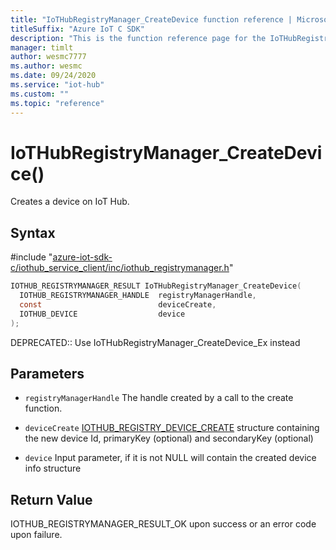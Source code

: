 ```yaml
---                             
title: "IoTHubRegistryManager_CreateDevice function reference | Microsoft Docs" 
titleSuffix: "Azure IoT C SDK"            
description: "This is the function reference page for the IoTHubRegistryManager_CreateDevice() function in the Azure IoT C SDK. This SDK is used with Azure IoT Hub and Azure IoT Hub Device Provisioning Service"            
manager: timlt                 
author: wesmc7777              
ms.author: wesmc               
ms.date: 09/24/2020                    
ms.service: "iot-hub"             
ms.custom: ""                
ms.topic: "reference"        
---                            
```


# IoTHubRegistryManager_CreateDevice()

Creates a device on IoT Hub.

## Syntax

\#include "[azure-iot-sdk-c/iothub_service_client/inc/iothub_registrymanager.h](../iothub-registrymanager-h.md)"  
```C
IOTHUB_REGISTRYMANAGER_RESULT IoTHubRegistryManager_CreateDevice(
  IOTHUB_REGISTRYMANAGER_HANDLE  registryManagerHandle,
  const                          deviceCreate,
  IOTHUB_DEVICE                  device
);
```

DEPRECATED:: Use IoTHubRegistryManager_CreateDevice_Ex instead 
## Parameters
* `registryManagerHandle` The handle created by a call to the create function. 

* `deviceCreate` [IOTHUB_REGISTRY_DEVICE_CREATE](../iothub-registrymanager-h.md#iothub_registry_device_create) structure containing the new device Id, primaryKey (optional) and secondaryKey (optional) 

* `device` Input parameter, if it is not NULL will contain the created device info structure

## Return Value
IOTHUB_REGISTRYMANAGER_RESULT_OK upon success or an error code upon failure.


